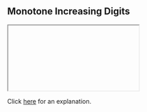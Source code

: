 ##  Monotone Increasing Digits 

<iframe></iframe>

Click [here](Explanation.md) for an explanation.

